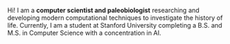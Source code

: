 Hi! I am a **computer scientist and paleobiologist** researching and developing modern computational techniques to investigate the history of life. Currently, I am a student at Stanford University completing a B.S. and M.S. in Computer Science with a concentration in AI.